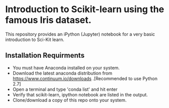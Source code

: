 # Introduction to Scikit-learn using the famous Iris dataset. 

This repository provides an iPython (Jupyter) notebook for a very basic introduction to Sci-Kit learn. 

## Installation Requirments

- You must have Anaconda installed on your system.
- Download the latest anaconda distribution from https://www.continuum.io/downloads .[Recommended to use Python 2.7]
- Open a terminal and type 'conda list' and hit enter
- Verify that scikit-learn, ipython notebook are listed in the output.
- Clone/download a copy of this repo onto your system. 
